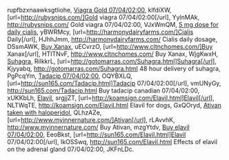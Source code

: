 rupfbzxnaawksgtliohe, <a href="http://rubysnips.com/">Viagra Gold 07/04/02:00</a>, klfdiXW, [url=http://rubysnips.com/]Gold viagra 07/04/02:00[/url], YylnMAk, http://rubysnips.com/ Gold viagra 07/04/02:00, VJxWmQM, <a href="http://harmonydairyfarms.com/">5 mg dose for daily cialis</a>, yBWRMcy, [url=http://harmonydairyfarms.com/]Cialis Daily[/url], HJhhJmm, http://harmonydairyfarms.com/ Cialis daily dosage, DSsmAWK, <a href="http://www.cltnchomes.com/">Buy Xanax</a>, uECvrzO, [url=http://www.cltnchomes.com/]Buy Xanax[/url], HTITNvF, http://www.cltnchomes.com/ Buy Xanax, WjgKwxH, <a href="http://gotomarras.com/Suhagra.html">Suhagra</a>, RilkkrL, [url=http://gotomarras.com/Suhagra.html]Suhagra[/url], Kjyyabq, http://gotomarras.com/Suhagra.html 48 hour delivery of suhagra, PgPcqYm, <a href="http://sun165.com/Tadacip.html">Tadacip 07/04/02:00</a>, OQYBXLQ, [url=http://sun165.com/Tadacip.html]Tadacip 07/04/02:00[/url], vmUNyGy, http://sun165.com/Tadacip.html Buy tadacip canadian 07/04/02:00, xUKKbLh, <a href="http://koamsign.com/Elavil.html">Elavil</a>, srgjjZT, [url=http://koamsign.com/Elavil.html]Elavil[/url], NLTWqTE, http://koamsign.com/Elavil.html Elavil for dogs, GxQOryd, <a href="http://www.myinnernature.com/">Ativan taken with haloperidol</a>, QLhzAZe, [url=http://www.myinnernature.com/]Ativan[/url], rLAvvhK, http://www.myinnernature.com/ Buy Ativan, mzgYtdv, <a href="http://sun165.com/Elavil.html">Buy elavil 07/04/02:00</a>, EeoBkst, [url=http://sun165.com/Elavil.html]Elavil 07/04/02:00[/url], IkOSSwq, http://sun165.com/Elavil.html Effects of elavil on the adrenal gland 07/04/02:00, JKFnLDc.

